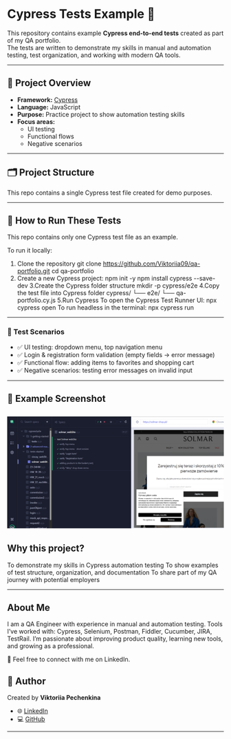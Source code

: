 # Cypress Tests Example 🚀

This repository contains example **Cypress end-to-end tests** created as part of my QA portfolio.  
The tests are written to demonstrate my skills in manual and automation testing, test organization, and working with modern QA tools.

---
## 📌 Project Overview
- **Framework:** [Cypress](https://www.cypress.io/)  
- **Language:** JavaScript  
- **Purpose:** Practice project to show automation testing skills  
- **Focus areas:**  
  - UI testing  
  - Functional flows  
  - Negative scenarios  
---
## 🗂️ Project Structure
This repo contains a single Cypress test file created for demo purposes.

---
## 🚀 How to Run These Tests

This repo contains only one Cypress test file as an example.

To run it locally:
1. Clone the repository
	git clone https://github.com/Viktoriia09/qa-portfolio.git
	cd qa-portfolio
2. Create a new Cypress project:
   npm init -y
   npm install cypress --save-dev
3.Create the Cypress folder structure
	mkdir -p cypress/e2e
4.Copy the test file into Cypress folder
cypress/
  └── e2e/
      └── qa-portfolio.cy.js
5.Run Cypress
To open the Cypress Test Runner UI:
	npx cypress open
To run headless in the terminal:
	npx cypress run
---

### 🧪 Test Scenarios
- ✅ UI testing: dropdown menu, top navigation menu
- ✅ Login & registration form validation (empty fields → error message)
- ✅ Functional flow: adding items to favorites and shopping cart
- ✅ Negative scenarios: testing error messages on invalid input
---

## 📸 Example Screenshot
![Test Runner Screenshot](Cypress-testResults-Solmar-site.png)
---
## Why this project?

To demonstrate my skills in Cypress automation testing
To show examples of test structure, organization, and documentation
To share part of my QA journey with potential employers

---
## About Me

I am a QA Engineer with experience in manual and automation testing.
Tools I’ve worked with: Cypress, Selenium, Postman, Fiddler, Cucumber, JIRA, TestRail.
I’m passionate about improving product quality, learning new tools, and growing as a professional.

📩 Feel free to connect with me on LinkedIn.

## 👤 Author
Created by **Viktoriia Pechenkina**
- 🌐 [LinkedIn](http://linkedin.com/in/viktoriia-pechenkina-2b3145362/?locale=en_US)
- 💻 [GitHub](https://github.com/Viktoriia09)

---

